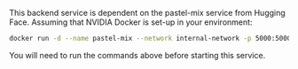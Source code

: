 This backend service is dependent on the pastel-mix service from Hugging Face.
Assuming that NVIDIA Docker is set-up in your environment:

```bash
docker run -d --name pastel-mix --network internal-network -p 5000:5000 --gpus=all --restart=always r8.im/elct9620/pastel-mix@sha256:ba8b1f407cd6418fa589ca73e5c623c081600ecff19f7fc3249fa536d762bb29
```

You will need to run the commands above before starting this service.
